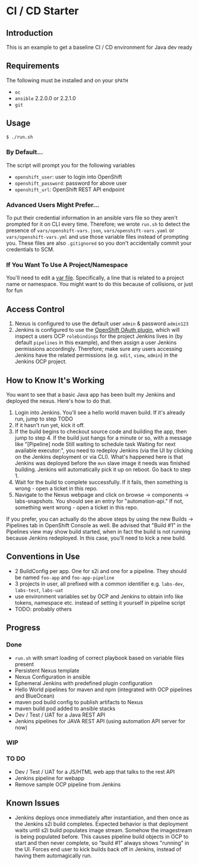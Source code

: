 # CI / CD Starter

## Introduction

This is an example to get a baseline CI / CD environment for Java dev ready

## Requirements

The following must be installed and on your `$PATH`

- `oc`
- `ansible` 2.2.0.0 or 2.2.1.0
- `git`


## Usage

``` bash
$ ./run.sh
```
### By Default...

The script will prompt you for the following variables

* `openshift_user`: user to login into OpenShift
* `openshift_password`: password for above user
* `openshift_url`: OpenShift REST API endpoint

### Advanced Users Might Prefer...

To put their credential information in an ansible vars file so they aren't prompted for it on CLI every time. Therefore; we wrote `run.sh` to detect the presence of `vars/openshift-vars.json`, `vars/openshift-vars.yaml` or `vars/openshift-vars.yml` and use those variable files instead of prompting you. These files are also `.gitignored` so you don't accidentally commit your credentials to SCM.

### If You Want To Use A Project/Namespace

You'll need to edit a [var file](vars/ci-cd-starer-vars.json). Specifically, a line that is related to a project name or namespace. You might want to do this because of collisions, or just for fun

## Access Control

1. Nexus is configured to use the default user `admin` & password `admin123`
2. Jenkins is configured to use the [OpenShift OAuth plugin](https://github.com/openshift/jenkins-openshift-login-plugin), which will inspect a users OCP `rolebindings` for the project Jenkins lives in (by default `pipelines` in this example), and then assign a user Jenkins permissions accordingly. Therefore; make sure any users accessing Jenkins have the related permissions (e.g. `edit`, `view`, `admin`) in the Jenkins OCP project.


## How to Know It's Working

You want to see that a basic Java app has been built my Jenkins and deployed the nexus. Here's how to do that.

1. Login into Jenkins. You'll see a hello world maven build. If it's already run, jump to step TODO
2. If it hasn't run yet, kick it off.
3. If the build begins to checkout source code and building the app, then jump to step 4. If the build just hangs for a minute or so, with a message like "[Pipeline] node Still waiting to schedule task Waiting for next available executor:", you need to redeploy Jenkins (via the UI by clicking on the Jenkins deployment or via CLI). What's happened here is that Jenkins was deployed before the `mvn` slave image it needs was finished building. Jenkins will automatically pick it up on reboot. Go back to step 1.
4. Wait for the build to complete successfully. If it fails, then something is wrong - open a ticket in this repo.
5. Navigate to the Nexus webpage and click on browse -> components -> labs-snapshots. You should see an entry for "automation-api." If not, something went wrong - open a ticket in this repo.

If you prefer, you can actually do the above steps by using the new Builds -> Pipelines tab in OpenShift Console as well. Be advised that "Build #1" in the Pipelines view may show build started, when in fact the build is not running because Jenkins redeployed. In this case, you'll need to kick a new build.

## Conventions in Use

- 2 BuildConfig per app. One for s2i and one for a pipeline. They should be named `foo-app` and `foo-app-pipeline`
- 3 projects in user, all prefixed with a common identifier e.g. `labs-dev`, `labs-test`, `labs-uat`
- use environment variables set by OCP and Jenkins to obtain info like tokens, namespace etc. instead of setting it yourself in pipeline script
- TODO: probably others

## Progress

### Done
- `run.sh` with smart loading of correct playbook based on variable files present
- Persistent Nexus template
- Nexus Configuration in ansible
- Ephemeral Jenkins with predefined plugin configuration
- Hello World pipelines for maven and npm (integrated with OCP pipelines and BlueOcean)
- maven pod build config to publish artifacts to Nexus
- maven build pod added to ansible stacks
- Dev / Test / UAT for a Java REST API
- Jenkins pipelines for JAVA REST API (using automation API server for now)

### WIP


### TO DO

- Dev / Test / UAT for a JS/HTML web app that talks to the rest API
- Jenkins pipeline for webapp
- Remove sample OCP pipeline from Jenkins

## Known Issues

- Jenkins deploys once immediately after instantiation, and then once as the Jenkins s2i build completes. Expected behavior is that deployment waits until s2i build populates image stream. Somehow the imagestream is being populated before. This causes pipeline build objects in OCP to start and then never complete, so "build #1" always shows "running" in the UI. Forces end user to kick builds back off in Jenkins, instead of having them automagically run.